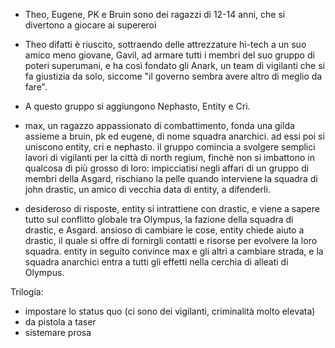  - Theo, Eugene, PK e Bruin sono dei ragazzi di 12-14 anni, che si divertono a giocare ai supereroi
 - Theo difatti è riuscito, sottraendo delle attrezzature hi-tech a un suo amico meno giovane, Gavil, ad armare tutti i membri del suo gruppo di poteri superumani, e ha così fondato gli Anark, un team di vigilanti che si fa giustizia da solo, siccome "il governo sembra avere altro di meglio da fare".
 - A questo gruppo si aggiungono Nephasto, Entity e Cri.

 - max, un ragazzo appassionato di combattimento, fonda una gilda assieme a bruin, pk ed eugene, di nome squadra anarchici. ad essi poi si uniscono entity, cri e nephasto. il gruppo comincia a svolgere semplici lavori di vigilanti per la città di north regium, finchè non si imbattono in qualcosa di più grosso di loro: impicciatisi negli affari di un gruppo di membri della Asgard, rischiano la pelle quando interviene la squadra di john drastic, un amico di vecchia data di entity, a difenderli.
 - desideroso di risposte, entity si intrattiene con drastic, e viene a sapere tutto sul conflitto globale tra Olympus, la fazione della squadra di drastic, e Asgard. ansioso di cambiare le cose, entity chiede aiuto a drastic, il quale si offre di fornirgli contatti e risorse per evolvere la loro squadra. entity in seguito convince max e gli altri a cambiare strada, e la squadra anarchici entra a tutti gli effetti nella cerchia di alleati di Olympus.

Trilogia:
 - impostare lo status quo (ci sono dei vigilanti, criminalità molto elevata)
 - da pistola a taser
 - sistemare prosa